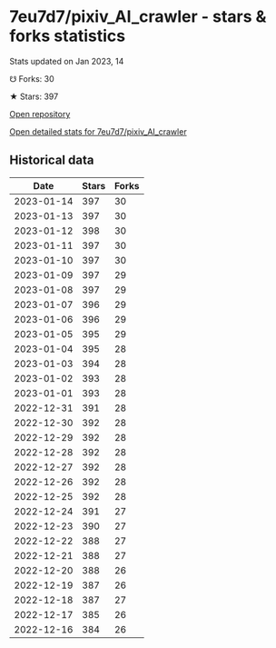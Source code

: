 # 7eu7d7/pixiv_AI_crawler - stars & forks statistics

Stats updated on Jan 2023, 14

☋ Forks: 30

★ Stars: 397

[Open repository](https://github.com/7eu7d7/pixiv_AI_crawler)

[Open detailed stats for 7eu7d7/pixiv_AI_crawler](https://reviewgithub.com/rep/7eu7d7/pixiv_AI_crawler)

## Historical data
| Date | Stars | Forks |
|------|-------|-------|
| 2023-01-14 | 397 | 30 | 
| 2023-01-13 | 397 | 30 | 
| 2023-01-12 | 398 | 30 | 
| 2023-01-11 | 397 | 30 | 
| 2023-01-10 | 397 | 30 | 
| 2023-01-09 | 397 | 29 | 
| 2023-01-08 | 397 | 29 | 
| 2023-01-07 | 396 | 29 | 
| 2023-01-06 | 396 | 29 | 
| 2023-01-05 | 395 | 29 | 
| 2023-01-04 | 395 | 28 | 
| 2023-01-03 | 394 | 28 | 
| 2023-01-02 | 393 | 28 | 
| 2023-01-01 | 393 | 28 | 
| 2022-12-31 | 391 | 28 | 
| 2022-12-30 | 392 | 28 | 
| 2022-12-29 | 392 | 28 | 
| 2022-12-28 | 392 | 28 | 
| 2022-12-27 | 392 | 28 | 
| 2022-12-26 | 392 | 28 | 
| 2022-12-25 | 392 | 28 | 
| 2022-12-24 | 391 | 27 | 
| 2022-12-23 | 390 | 27 | 
| 2022-12-22 | 388 | 27 | 
| 2022-12-21 | 388 | 27 | 
| 2022-12-20 | 388 | 26 | 
| 2022-12-19 | 387 | 26 | 
| 2022-12-18 | 387 | 27 | 
| 2022-12-17 | 385 | 26 | 
| 2022-12-16 | 384 | 26 | 


